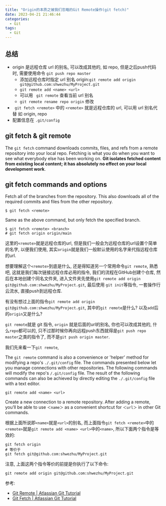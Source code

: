 ```yaml
---
title: "Origin的本质之被我们忽略的Git Remote操作(git fetch)"
date: 2023-04-21 21:46:44
categories:
  - Git
tags:
  - Git
---
```


## 总结

- origin 是远程仓库 url 的别名, 可以改成其他的, 如 repo, 但是之后push代码时, 需要使用命令 `git push repo master`
  -  添加远程仓库时指定 url 别名 origin:`git remote add origin git@github.com:shwezhu/MyProject.git`
  - `git remote add <name> <url>` 
  - 可以用 ` git remote` 查看当前 url 别名
  - `git remote rename repo origin` 修改
- ` git fetch <remote>` 中的 `<remote>`  就是远程仓库的 url, 可以用 url 别名代替 如 origin, repo
- 配置信息在 ` .git/config ` 

## git fetch & git remote

The `git fetch` command downloads commits, files, and refs from a remote repository into your local repo. Fetching is what you do when you want to see what everybody else has been working on. **Git isolates fetched content from existing local content; it has absolutely no effect on your local development work**. 

## git fetch commands and options

Fetch all of the branches from the repository. This also downloads all of the required commits and files from the other repository.

```shell
$ git fetch <remote>
```

Same as the above command, but only fetch the specified branch.

```shell
$ git fetch <remote> <branch>
# git fetch origin origin/main 
```

这里的`<remote>`就是远程仓库的url, 但是我们一般会为远程仓库的url设置个简单的名字, 以便我们使用, 其实`origin`就是我们一般默认使用的名字来代指远程仓库的url. 

想要理解这个`<remote>`到底是什么, 还是得知道另一个常用命令`git remote`, 熟悉吧, 这就是我们每次链接远程仓库必用的指令, 我们的流程在GitHub创建个仓库, 然后在本地创建个同名文件夹, 进入文件夹先使用`git remote add origin git@github.com:shwezhu/MyProject.git`, 最后使用 `git init`等指令, 一套操作行云流水, 直接push到远程仓库. 

有没有想过上面的指令`git remote add origin git@github.com:shwezhu/MyProject.git`, 其中的`git remote`是什么? 以及`add`后的`origin`又是什么? 

`git remote`就是 git 指令, `origin` 就是后面的url的别名, 你也可以改成其他的, 什么`repo`都可以的, 只不过那时候你再向远程push东西就得是`git push repo master`之类的指令了, 而不是`git push origin master`. 

我们先来看一下`git remote`, 

The `git remote` command is also a convenience or 'helper' method for modifying a repo's `./.git/config` file. The commands presented below let you manage connections with other repositories. The following commands will modify the repo's `/.git/config` file. The result of the following commands can also be achieved by directly editing the `./.git/config` file with a text editor. 

```shell
git remote add <name> <url>
```

Create a new connection to a remote repository. After adding a remote, you’ll be able to use `＜name＞` as a convenient shortcut for `＜url＞` in other Git commands. 

根据上面所说即`<name>`就是`<url>`的别名, 而上面指令`git fetch <remote>`中的`<remote>`就是`git remote add <name> <url>`中的`<name>`, 所以下面两个指令是等效的:

```shell
git fetch origin
# 等价于
git fetch git@github.com:shwezhu/MyProject.git
```

注意, 上面这两个指令等价的前提是你执行了以下命令:

```shell
git remote add origin git@github.com:shwezhu/MyProject.git
```

参考:

- [Git Remote | Atlassian Git Tutorial](https://www.atlassian.com/git/tutorials/syncing)
- [Git Fetch | Atlassian Git Tutorial](https://www.atlassian.com/git/tutorials/syncing/git-fetch)

